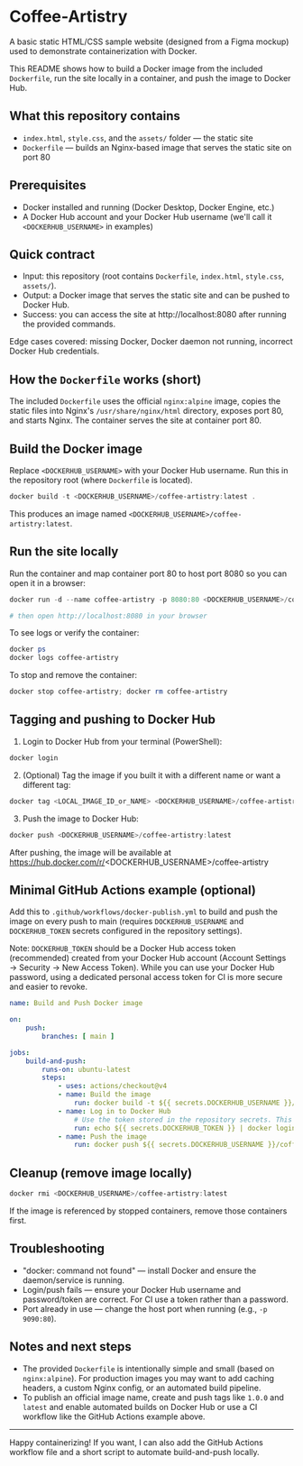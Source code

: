 ﻿# Coffee-Artistry

A basic static HTML/CSS sample website (designed from a Figma mockup) used to demonstrate containerization with Docker.

This README shows how to build a Docker image from the included `Dockerfile`, run the site locally in a container, and push the image to Docker Hub.

## What this repository contains

- `index.html`, `style.css`, and the `assets/` folder — the static site
- `Dockerfile` — builds an Nginx-based image that serves the static site on port 80

## Prerequisites

- Docker installed and running (Docker Desktop, Docker Engine, etc.)
- A Docker Hub account and your Docker Hub username (we'll call it `<DOCKERHUB_USERNAME>` in examples)

## Quick contract

- Input: this repository (root contains `Dockerfile`, `index.html`, `style.css`, `assets/`).
- Output: a Docker image that serves the static site and can be pushed to Docker Hub.
- Success: you can access the site at http://localhost:8080 after running the provided commands.

Edge cases covered: missing Docker, Docker daemon not running, incorrect Docker Hub credentials.

## How the `Dockerfile` works (short)

The included `Dockerfile` uses the official `nginx:alpine` image, copies the static files into Nginx's `/usr/share/nginx/html` directory, exposes port 80, and starts Nginx. The container serves the site at container port 80.

## Build the Docker image

Replace `<DOCKERHUB_USERNAME>` with your Docker Hub username. Run this in the repository root (where `Dockerfile` is located).

```powershell
docker build -t <DOCKERHUB_USERNAME>/coffee-artistry:latest .
```

This produces an image named `<DOCKERHUB_USERNAME>/coffee-artistry:latest`.

## Run the site locally

Run the container and map container port 80 to host port 8080 so you can open it in a browser:

```powershell
docker run -d --name coffee-artistry -p 8080:80 <DOCKERHUB_USERNAME>/coffee-artistry:latest

# then open http://localhost:8080 in your browser
```

To see logs or verify the container:

```powershell
docker ps
docker logs coffee-artistry
```

To stop and remove the container:

```powershell
docker stop coffee-artistry; docker rm coffee-artistry
```

## Tagging and pushing to Docker Hub

1. Login to Docker Hub from your terminal (PowerShell):

```powershell
docker login
```

2. (Optional) Tag the image if you built it with a different name or want a different tag:

```powershell
docker tag <LOCAL_IMAGE_ID_or_NAME> <DOCKERHUB_USERNAME>/coffee-artistry:1.0.0
```

3. Push the image to Docker Hub:

```powershell
docker push <DOCKERHUB_USERNAME>/coffee-artistry:latest
```

After pushing, the image will be available at https://hub.docker.com/r/<DOCKERHUB_USERNAME>/coffee-artistry

## Minimal GitHub Actions example (optional)

Add this to `.github/workflows/docker-publish.yml` to build and push the image on every push to main (requires `DOCKERHUB_USERNAME` and `DOCKERHUB_TOKEN` secrets configured in the repository settings).

Note: `DOCKERHUB_TOKEN` should be a Docker Hub access token (recommended) created from your Docker Hub account (Account Settings → Security → New Access Token). While you can use your Docker Hub password, using a dedicated personal access token for CI is more secure and easier to revoke.

```yaml
name: Build and Push Docker image

on:
	push:
		branches: [ main ]

jobs:
	build-and-push:
		runs-on: ubuntu-latest
		steps:
			- uses: actions/checkout@v4
			- name: Build the image
				run: docker build -t ${{ secrets.DOCKERHUB_USERNAME }}/coffee-artistry:latest .
			- name: Log in to Docker Hub
				# Use the token stored in the repository secrets. This should be a Docker Hub access token (or password).
				run: echo ${{ secrets.DOCKERHUB_TOKEN }} | docker login -u ${{ secrets.DOCKERHUB_USERNAME }} --password-stdin
			- name: Push the image
				run: docker push ${{ secrets.DOCKERHUB_USERNAME }}/coffee-artistry:latest
```

## Cleanup (remove image locally)

```powershell
docker rmi <DOCKERHUB_USERNAME>/coffee-artistry:latest
```

If the image is referenced by stopped containers, remove those containers first.

## Troubleshooting

- "docker: command not found" — install Docker and ensure the daemon/service is running.
- Login/push fails — ensure your Docker Hub username and password/token are correct. For CI use a token rather than a password.
- Port already in use — change the host port when running (e.g., `-p 9090:80`).

## Notes and next steps

- The provided `Dockerfile` is intentionally simple and small (based on `nginx:alpine`). For production images you may want to add caching headers, a custom Nginx config, or an automated build pipeline.
- To publish an official image name, create and push tags like `1.0.0` and `latest` and enable automated builds on Docker Hub or use a CI workflow like the GitHub Actions example above.

---

Happy containerizing! If you want, I can also add the GitHub Actions workflow file and a short script to automate build-and-push locally.
